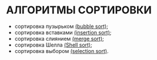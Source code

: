 # АЛГОРИТМЫ СОРТИРОВКИ

- сортировка пузырьком [(bubble sort)](bubbleSort/README.md);
- сортировка вставками [(insertion sort)](insertionSort/README.md);
- сортировка слиянием [(merge sort)](mergeSort/README.md);
- сортировка Шелла [(Shell sort)](shellSort/README.md);
- сортировка выбором [(selection sort)](selectionSort/README.md).